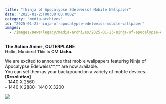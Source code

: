 ```yaml
---
title: "[Ninja of Apocalypse Edelweiss] Mobile Wallpaper"
date: "2025-01-23T00:00:00.000Z"
category: "media-archives"
id: "2025-01-23-ninja-of-apocalypse-edelweiss-mobile-wallpaper"
images:
  - /images/news/legacy/media-archives/2025-01-23-ninja-of-apocalypse-edelweiss-mobile-wallpaper/c3156e652ad149c5853473d193427659_002.webp
---
```


**The Action Anime,** **OUTERPLANE**  
Hello, Masters! This is GM **Lisha**.  
  
We are excited to announce that mobile wallpapers featuring Ninja of Apocalypse Edelweiss**,** are now available.  
You can set them as your background on a variety of mobile devices.  
**\[Resolution\]**  
\- 1440 X 2560  
\- 1440 X 2880- 1440 X 3200

![](/images/news/legacy/media-archives/2025-01-23-ninja-of-apocalypse-edelweiss-mobile-wallpaper/c3156e652ad149c5853473d193427659_002.webp)
